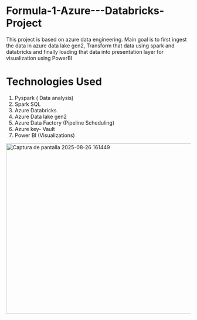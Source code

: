# Formula-1-Azure---Databricks-Project
This project is based on azure data engineering. Main goal is to first ingest the data in azure data lake gen2, Transform that data using spark and databricks and finally loading that data into presentation layer for visualization using PowerBI

# Technologies Used
1. Pyspark ( Data analysis)
2. Spark SQL
3. Azure Databricks
4. Azure Data lake gen2
5. Azure Data Factory (Pipeline Scheduling)
6. Azure key- Vault
7. Power BI (Visualizations)

<img width="1011" height="466" alt="Captura de pantalla 2025-08-26 161449" src="https://github.com/user-attachments/assets/f73ed11d-8926-459c-bfe6-a4efd696ab9d" />
